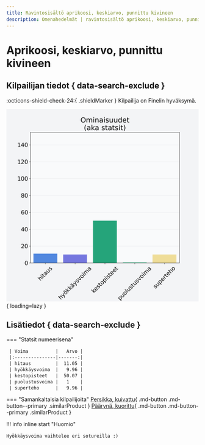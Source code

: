 ```yaml
---
title: Ravintosisältö aprikoosi, keskiarvo, punnittu kivineen
description: Omenahedelmät | ravintosisältö aprikoosi, keskiarvo, punnittu kivineen
---
```


# Aprikoosi, keskiarvo, punnittu kivineen


## Kilpailijan tiedot { data-search-exclude }

:octicons-shield-check-24:{ .shieldMarker } Kilpailija on Finelin hyväksymä.

![Aprikoosi, keskiarvo, punnittu kivineen](./images/aprikoosi-keskiarvo-punnittu-kivineen.png){ loading=lazy }

## Lisätiedot { data-search-exclude }
=== "Statsit numeerisena"

     | Voima          |   Arvo |
     |:---------------|-------:|
     | hitaus         |  11.05 |
     | hyökkäysvoima  |   9.96 |
     | kestopisteet   |  50.07 |
     | puolustusvoima |   1    |
     | superteho      |   9.96 |

=== "Samankaltaisia kilpailijoita"
    [Persikka, kuivattu](/persikka-kuivattu){ .md-button .md-button--primary .similarProduct }
    [Päärynä, kuorittu](/paaryna-kuorittu){ .md-button .md-button--primary .similarProduct }

!!! info inline start "Huomio"

    Hyökkäysvoima vaihtelee eri sotureilla :)

